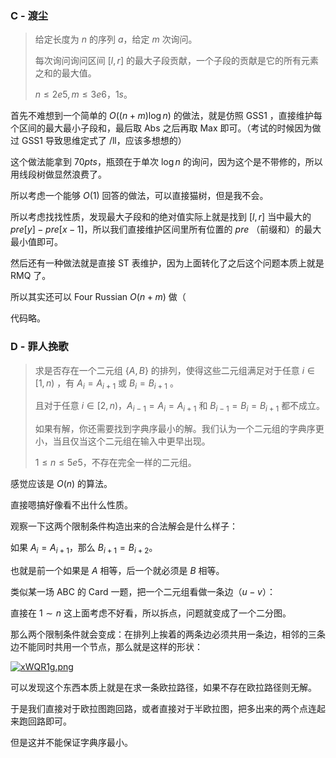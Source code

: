 
### C - 渡尘

> 给定长度为 $n$ 的序列 $a$，给定 $m$ 次询问。
>
> 每次询问询问区间 $[l, r]$ 的最大子段贡献，一个子段的贡献是它的所有元素之和的最大值。
>
> $n \le 2e5, m \le 3e6$，$1s$。

首先不难想到一个简单的 $O((n + m) \log n)$ 的做法，就是仿照 GSS1 ，直接维护每个区间的最大最小子段和，最后取 Abs 之后再取 Max 即可。（考试的时候因为做过 GSS1 导致思维定式了 /ll，应该多想想的）

这个做法能拿到 $70pts$，瓶颈在于单次 $\log n$ 的询问，因为这个是不带修的，所以用线段树做显然浪费了。

所以考虑一个能够 $O(1)$ 回答的做法，可以直接猫树，但是我不会。

所以考虑找找性质，发现最大子段和的绝对值实际上就是找到 $[l, r]$ 当中最大的 $pre[y] - pre[x - 1]$，所以我们直接维护区间里所有位置的 $pre$ （前缀和）的最大最小值即可。

然后还有一种做法就是直接 ST 表维护，因为上面转化了之后这个问题本质上就是 RMQ 了。

所以其实还可以 Four Russian $O(n + m)$ 做（

代码略。

### D - 罪⼈挽歌

> 求是否存在⼀个⼆元组 $\{A, B\}$ 的排列，使得这些⼆元组满⾜对于任意 $i \in [1, n)$ ，有 $A_i = A_{i + 1}$ 或 $B_i = B_{i + 1}$ 。
>
> 且对于任意 $i \in [2, n)$，$A_{i - 1} = A_i = A_{i + 1}$ 和 $B_{i - 1} = B_i = B_{i + 1}$ 都不成⽴。
>
> 如果有解，你还需要找到字典序最⼩的解。我们认为⼀个⼆元组的字典序更⼩，当且仅当这个⼆元组在输⼊中更早出现。
>
> $1 \le n \le 5e5$，不存在完全一样的二元组。

感觉应该是 $O(n)$ 的算法。

直接嗯搞好像看不出什么性质。

观察一下这两个限制条件构造出来的合法解会是什么样子：

如果 $A_i = A_{i + 1}$，那么 $B_{i + 1} = B_{i + 2}$。

也就是前一个如果是 $A$ 相等，后一个就必须是 $B$ 相等。

类似某一场 ABC 的 Card 一题，把一个二元组看做一条边（$u -v$）：

直接在 $1 \sim n$ 这上面考虑不好看，所以拆点，问题就变成了一个二分图。

那么两个限制条件就会变成：在排列上挨着的两条边必须共用一条边，相邻的三条边不能同时共用一个节点，那么就是这样的形状：

[![xWQR1g.png](https://s1.ax1x.com/2022/10/26/xWQR1g.png)](https://imgse.com/i/xWQR1g)

可以发现这个东西本质上就是在求一条欧拉路径，如果不存在欧拉路径则无解。

于是我们直接对于欧拉图跑回路，或者直接对于半欧拉图，把多出来的两个点连起来跑回路即可。

但是这并不能保证字典序最小。
